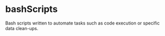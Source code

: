 # bashScripts
Bash scripts written to automate tasks such as code execution or specific data clean-ups.
